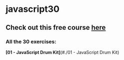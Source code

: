 # javascript30

## Check out this free course [here](https://www.javascript30.com)

### All the 30 exercises:

**[01 - JavaScript Drum Kit]**(#./01 - JavaScript Drum Kit)
